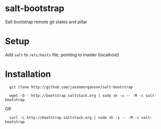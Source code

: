 salt-bootstrap
==============

Salt bootstrap remote git states and pillar

Setup
=====

Add `salt` to  `/etc/hosts` file; pointing to master (localhost)

Installation
============

```
  git clone http://github.com/jasonmorganson/salt-bootstrap
```

```
  wget -O - http://bootstrap.saltstack.org | sudo sh -s -- -M -c salt-bootstrap
```
OR
```
  curl -L http://bootstrap.saltstack.org | sudo sh -s -- -M -c salt-bootstrap
```


